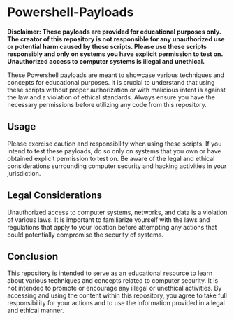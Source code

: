 # Powershell-Payloads

**Disclaimer: These payloads are provided for educational purposes only. The creator of this repository is not responsible for any unauthorized use or potential harm caused by these scripts. Please use these scripts responsibly and only on systems you have explicit permission to test on. Unauthorized access to computer systems is illegal and unethical.**

These Powershell payloads are meant to showcase various techniques and concepts for educational purposes. It is crucial to understand that using these scripts without proper authorization or with malicious intent is against the law and a violation of ethical standards. Always ensure you have the necessary permissions before utilizing any code from this repository.

## Usage

Please exercise caution and responsibility when using these scripts. If you intend to test these payloads, do so only on systems that you own or have obtained explicit permission to test on. Be aware of the legal and ethical considerations surrounding computer security and hacking activities in your jurisdiction.

## Legal Considerations

Unauthorized access to computer systems, networks, and data is a violation of various laws. It is important to familiarize yourself with the laws and regulations that apply to your location before attempting any actions that could potentially compromise the security of systems.

## Conclusion

This repository is intended to serve as an educational resource to learn about various techniques and concepts related to computer security. It is not intended to promote or encourage any illegal or unethical activities. By accessing and using the content within this repository, you agree to take full responsibility for your actions and to use the information provided in a legal and ethical manner.

